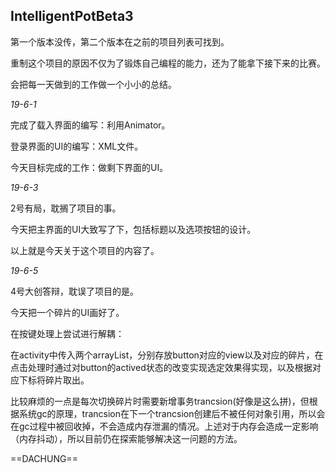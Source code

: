## IntelligentPotBeta3

第一个版本没传，第二个版本在之前的项目列表可找到。

重制这个项目的原因不仅为了锻炼自己编程的能力，还为了能拿下接下来的比赛。

会把每一天做到的工作做一个小小的总结。

*19-6-1*

完成了载入界面的编写：利用Animator。

登录界面的UI的编写：XML文件。

今天目标完成的工作：做剩下界面的UI。

*19-6-3*

2号有局，耽搁了项目的事。

今天把主界面的UI大致写了下，包括标题以及选项按钮的设计。

以上就是今天关于这个项目的内容了。

*19-6-5*

4号大创答辩，耽误了项目的是。

今天把一个碎片的UI画好了。

在按键处理上尝试进行解耦：

在activity中传入两个arrayList，分别存放button对应的view以及对应的碎片，在点击处理时通过对button的actived状态的改变实现选定效果得实现，以及根据对应下标将碎片取出。

比较麻烦的一点是每次切换碎片时需要新增事务trancsion(好像是这么拼)，但根据系统gc的原理，trancsion在下一个trancsion创建后不被任何对象引用，所以会在gc过程中被回收掉，不会造成内存泄漏的情况。上述对于内存会造成一定影响（内存抖动），所以目前仍在探索能够解决这一问题的方法。

==DACHUNG==
